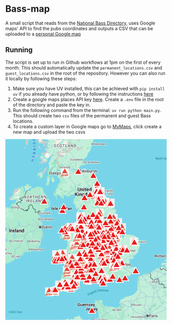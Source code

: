 # Bass-map
A small script that reads from the [National Bass Directory](https://nationalbassdirectory.wordpress.com/), uses Google maps' API to find the pubs coordinates and outputs a CSV that can be uploaded to a [personal Google map](https://www.google.com/maps/d/edit?mid=1pgF_A7wvn17yKz4KNUWqZZ62fl7Rfa8&usp=sharing)

## Running

The script is set up to run in Github workflows at 1pm on the first of every month. This should automatically update the `permanent_locations.csv` and `guest_locations.csv` in the root of the repository. However you can also run it locally by following these steps:

1. Make sure you have UV installed, this can be achieved with `pip install uv` if you already have python, or by following the instructions [here](https://docs.astral.sh/uv/getting-started/installation/)
2. Create a google maps places API key [here](https://developers.google.com/maps/documentation/places/web-service/overview). Create a `.env` file in the root of the directory and paste the key in.
3. Run the following command from the terminal: `uv run python main.py`. This should create two `csv` files of the permanent and guest Bass locations.
4. To create a custom layer in Google maps go to [MyMaps](https://www.google.com/maps/d/?hl=en), click create a new map and upload the two csvs

![An example map showing bass icons on a google maps view of the UK](./UK_bass_map.png)
